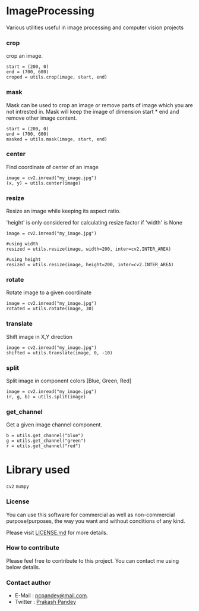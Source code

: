 # ImageProcessing
Various utilities useful in image processing and computer vision projects

### crop
crop an image.

```
start = (200, 0)
end = (700, 600)
croped = utils.crop(image, start, end)
```

### mask
Mask can be used to crop an image or remove parts of image which you are not intrested in.
Mask will keep the image of dimension start * end and remove other image content.

```
start = (200, 0)
end = (700, 600)
masked = utils.mask(image, start, end)
```

### center
Find coordinate of center of an image

```
image = cv2.imread("my_image.jpg")
(x, y) = utils.center(image)
```

### resize
Resize an image while keeping its aspect ratio. 

'height' is only considered for calculating resize factor if 'width' is None

```
image = cv2.imread("my_image.jpg")

#using width
resized = utils.resize(image, width=200, inter=cv2.INTER_AREA)

#using height
resized = utils.resize(image, height=200, inter=cv2.INTER_AREA)

```

### rotate
Rotate image to a given coordinate

```
image = cv2.imread("my_image.jpg")
rotated = utils.rotate(image, 30)
```

### translate
Shift image in X,Y direction

```
image = cv2.imread("my_image.jpg")
shifted = utils.translate(image, 0, -10)
```

### split
Split image in component colors [Blue, Green, Red]

```
image = cv2.imread("my_image.jpg")
(r, g, b) = utils.split(image)
```

### get_channel
Get a given image channel component.

```
b = utils.get_channel("blue")
g = utils.get_channel("green")
r = utils.get_channel("red")
``` 

# Library used
```cv2```
```numpy```

### License
You can use this software for commercial as well as non-commercial purpose/purposes, the way you want and without conditions of any kind.

Please visit [LICENSE.md](LICENSE.md) for more details.

### How to contribute
Please feel free to contribute to this project. You can contact me using below details.

### Contact author
- E-Mail : pcpandey@mail.com.
- Twitter : [Prakash Pandey](http://www.twitter.com/pandaypc)
